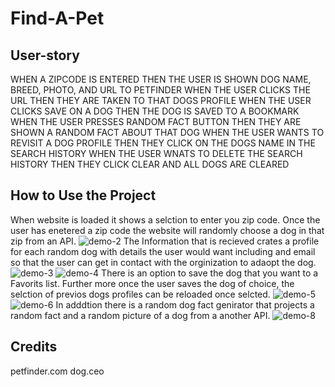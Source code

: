 # Find-A-Pet

## User-story
WHEN A ZIPCODE IS ENTERED
THEN THE USER IS SHOWN DOG NAME, BREED, PHOTO, AND URL TO PETFINDER
WHEN THE USER CLICKS THE URL
THEN THEY ARE TAKEN TO THAT DOGS PROFILE
WHEN THE USER CLICKS SAVE ON A DOG
THEN THE DOG IS SAVED TO A BOOKMARK
WHEN THE USER PRESSES RANDOM FACT BUTTON
THEN THEY ARE SHOWN A RANDOM FACT ABOUT THAT DOG
WHEN THE USER WANTS TO REVISIT A DOG PROFILE
THEN THEY CLICK ON THE DOGS NAME IN THE SEARCH HISTORY
WHEN THE USER WNATS TO DELETE THE SEARCH HISTORY
THEN THEY CLICK CLEAR AND ALL DOGS ARE CLEARED

## How to Use the Project
When website is loaded it shows a selction to enter you zip code. Once the user has enetered a zip code the website will randomly choose a dog in that zip from an API.
![demo-2](/assets/imgs/demo-2.png)
The Information that is recieved crates a profile for each random dog with details the user would want including and email so that the user can get in contact with the orginization to adaopt the dog.
![demo-3](/assets/imgs/demo-3.png) ![demo-4](/assets/imgs/demo-4.png)
There is an option to save the dog that you want to a Favorits list. Further more once the user saves the dog of choice, the selction of previos dogs profiles can be reloaded once selcted.
![demo-5](/assets/imgs/demo-5.png) ![demo-6](/assets/imgs/demo-6.png)
In adddtion there is a random dog fact genirator that projects a random fact and a random picture of a dog from a another API. 
![demo-8](/assets/imgs/demo-8.png)

## Credits
petfinder.com
dog.ceo